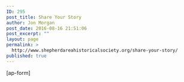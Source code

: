 ```yaml
---
ID: 295
post_title: Share Your Story
author: Jon Morgan
post_date: 2016-08-16 21:51:06
post_excerpt: ""
layout: page
permalink: >
  http://www.shepherdareahistoricalsociety.org/share-your-story/
published: true
---
```

[ap-form]